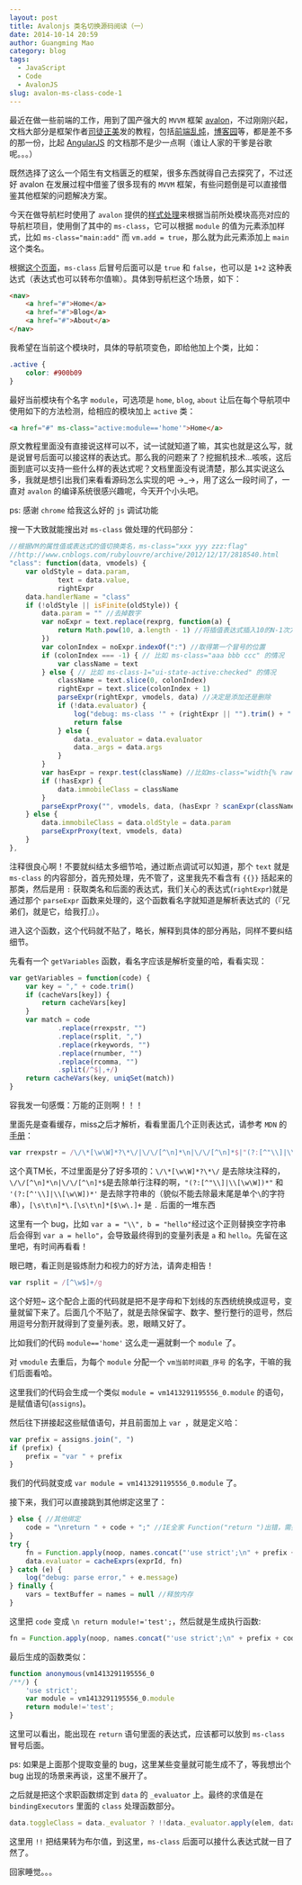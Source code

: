 ```yaml
---
layout: post
title: Avalonjs 类名切换源码阅读（一）
date: 2014-10-14 20:59
author: Guangming Mao
category: blog
tags:
  - JavaScript
  - Code
  - AvalonJS
slug: avalon-ms-class-code-1
---
```


最近在做一些前端的工作，用到了国产强大的 `MVVM` 框架 [avalon](https://github.com/RubyLouvre/avalon)，不过刚刚兴起，文档大部分是框架作者[司徒正美](http://weibo.com/jslouvre)发的教程，包括[前端乱炖](http://www.html-js.com/article/column/234)，[博客园](http://www.cnblogs.com/rubylouvre/tag/avalon/)等，都是差不多的那一份，比起 [AngularJS](https://angularjs.org/) 的文档那不是少一点啊（谁让人家的干爹是谷歌呢。。。）

既然选择了这么一个陌生有文档匮乏的框架，很多东西就得自己去探究了，不过还好 avalon 在发展过程中借鉴了很多现有的 `MVVM` 框架，有些问题倒是可以直接借鉴其他框架的问题解决方案。

今天在做导航栏时使用了 `avalon` 提供的[样式处理](http://rubylouvre.github.io/mvvm/avalon.class.html)来根据当前所处模块高亮对应的导航栏项目，使用倒了其中的 `ms-class`，它可以根据 `module` 的值为元素添加样式，比如 `ms-class="main:add"` 而 `vm.add = true`，那么就为此元素添加上 `main` 这个类名。

根据[这个页面](http://rubylouvre.github.io/mvvm/avalon.class.html)，`ms-class` 后冒号后面可以是 `true` 和 `false`，也可以是 `1+2` 这种表达式（表达式也可以转布尔值嘛）。具体到导航栏这个场景，如下：

```html
<nav>
    <a href="#">Home</a>
    <a href="#">Blog</a>
    <a href="#">About</a>
</nav>
```

我希望在当前这个模块时，具体的导航项变色，即给他加上个类，比如：

```css
.active {
    color: #900b09
}
```

最好当前模块有个名字 `module`，可选项是 `home`, `blog`, `about` 让后在每个导航项中使用如下的方法检测，给相应的模块加上 `active` 类：

```html
<a href="#" ms-class="active:module=='home'">Home</a>
```

原文教程里面没有直接说这样可以不，试一试就知道了嘛，其实也就是这么写，就是说冒号后面可以接这样的表达式。那么我的问题来了？挖掘机技术...咳咳，这后面到底可以支持一些什么样的表达式呢？文档里面没有说清楚，那么其实说这么多，我就是想引出我们来看看源码怎么实现的吧 →_→，用了这么一段时间了，一直对 `avalon` 的编译系统很感兴趣呢，今天开个小头吧。

ps: 感谢 `chrome` 给我这么好的 `js` 调试功能

搜一下大致就能搜出对 `ms-class` 做处理的代码部分：

```javascript
//根据VM的属性值或表达式的值切换类名，ms-class="xxx yyy zzz:flag"
//http://www.cnblogs.com/rubylouvre/archive/2012/12/17/2818540.html
"class": function(data, vmodels) {
    var oldStyle = data.param,
            text = data.value,
            rightExpr
    data.handlerName = "class"
    if (!oldStyle || isFinite(oldStyle)) {
        data.param = "" //去掉数字
        var noExpr = text.replace(rexprg, function(a) {
            return Math.pow(10, a.length - 1) //将插值表达式插入10的N-1次方来占位
        })
        var colonIndex = noExpr.indexOf(":") //取得第一个冒号的位置
        if (colonIndex === -1) { // 比如 ms-class="aaa bbb ccc" 的情况
            var className = text
        } else { // 比如 ms-class-1="ui-state-active:checked" 的情况
            className = text.slice(0, colonIndex)
            rightExpr = text.slice(colonIndex + 1)
            parseExpr(rightExpr, vmodels, data) //决定是添加还是删除
            if (!data.evaluator) {
                log("debug: ms-class '" + (rightExpr || "").trim() + "' 不存在于VM中")
                return false
            } else {
                data._evaluator = data.evaluator
                data._args = data.args
            }
        }
        var hasExpr = rexpr.test(className) //比如ms-class="width{% raw  %}{{w}}{% endraw  %}"的情况
        if (!hasExpr) {
            data.immobileClass = className
        }
        parseExprProxy("", vmodels, data, (hasExpr ? scanExpr(className) : null))
    } else {
        data.immobileClass = data.oldStyle = data.param
        parseExprProxy(text, vmodels, data)
    }
},
```

注释很良心啊！不要就纠结太多细节哈，通过断点调试可以知道，那个 `text` 就是 `ms-class` 的内容部分，首先预处理，先不管了，这里我先不看含有 `{{}}` 括起来的那类，然后是用 `:` 获取类名和后面的表达式，我们关心的表达式(`rightExpr`)就是通过那个 `parseExpr` 函数来处理的，这个函数看名字就知道是解析表达式的（『兄弟们，就是它，给我打』）。

进入这个函数，这个代码就不贴了，略长，解释到具体的部分再贴，同样不要纠结细节。

先看有一个 `getVariables` 函数，看名字应该是解析变量的哈，看看实现：

```javascript
var getVariables = function(code) {
    var key = "," + code.trim()
    if (cacheVars[key]) {
        return cacheVars[key]
    }
    var match = code
            .replace(rrexpstr, "")
            .replace(rsplit, ",")
            .replace(rkeywords, "")
            .replace(rnumber, "")
            .replace(rcomma, "")
            .split(/^$|,+/)
    return cacheVars(key, uniqSet(match))
}
```

容我发一句感慨：万能的正则啊！！！

里面先是查看缓存，miss之后才解析，看看里面几个正则表达式，请参考 `MDN` 的[手册](https://developer.mozilla.org/en-US/docs/Web/JavaScript/Guide/Regular_Expressions)：

```javascript
var rrexpstr = /\/\*[\w\W]*?\*\/|\/\/[^\n]*\n|\/\/[^\n]*$|"(?:[^"\\]|\\[\w\W])*"|'(?:[^'\\]|\\[\w\W])*'|[\s\t\n]*\.[\s\t\n]*[$\w\.]+/g
```

这个真TM长，不过里面是分了好多项的：`\/\*[\w\W]*?\*\/` 是去除块注释的，`\/\/[^\n]*\n|\/\/[^\n]*$`是去除单行注释的啊，`"(?:[^"\\]|\\[\w\W])*"` 和 `'(?:[^'\\]|\\[\w\W])*'` 是去除字符串的（貌似不能去除最末尾是单个`\`的字符串），`[\s\t\n]*\.[\s\t\n]*[$\w\.]+` 是 `.` 后面的一堆东西

这里有一个 bug，比如 `var a = "\\", b = "hello"`经过这个正则替换空字符串后会得到 `var a = hello"`，会导致最终得到的变量列表是 `a` 和 `hello`。先留在这里吧，有时间再看看！

眼已瞎，看正则是锻炼耐力和视力的好方法，请奔走相告！

```javascript
var rsplit = /[^\w$]+/g
```

这个好短~ 这个配合上面的代码就是把不是字母和下划线的东西统统换成逗号，变量就留下来了。后面几个不贴了，就是去除保留字、数字、整行整行的逗号，然后用逗号分割开就得到了变量列表。恩，眼睛又好了。

比如我们的代码 `module=='home'` 这么走一遍就剩一个 `module` 了。

对	`vmodule` 去重后，为每个 `module` 分配一个 `vm当前时间戳_序号` 的名字，干嘛的我们后面看哈。

这里我们的代码会生成一个类似 `module = vm1413291195556_0.module` 的语句，是赋值语句(`assigns`)。

然后往下拼接起这些赋值语句，并且前面加上 `var `，就是定义哈：

```javascript
var prefix = assigns.join(", ")
if (prefix) {
    prefix = "var " + prefix
}
```

我们的代码就变成 `var module = vm1413291195556_0.module` 了。

接下来，我们可以直接跳到其他绑定这里了：

```javascript
} else { //其他绑定
    code = "\nreturn " + code + ";" //IE全家 Function("return ")出错，需要Function("return ;")
}
try {
    fn = Function.apply(noop, names.concat("'use strict';\n" + prefix + code))
    data.evaluator = cacheExprs(exprId, fn)
} catch (e) {
    log("debug: parse error," + e.message)
} finally {
    vars = textBuffer = names = null //释放内存
}
```

这里把 `code` 变成 `\n return module!='test';`，然后就是生成执行函数:

```javascript
fn = Function.apply(noop, names.concat("'use strict';\n" + prefix + code))
```

最后生成的函数类似：

```javascript
function anonymous(vm1413291195556_0
/**/) {
    'use strict';
    var module = vm1413291195556_0.module
    return module!='test';
}
```

这里可以看出，能出现在 `return` 语句里面的表达式，应该都可以放到 `ms-class` 冒号后面。

ps: 如果是上面那个提取变量的 bug，这里某些变量就可能生成不了，等我想出个 bug 出现的场景来再谈，这里不展开了。

之后就是把这个求职函数绑定到 `data` 的 `_evaluator` 上。最终的求值是在 `bindingExecutors` 里面的 `class` 处理函数部分。

```javascript
data.toggleClass = data._evaluator ? !!data._evaluator.apply(elem, data._args) : true
```

这里用 `!!` 把结果转为布尔值，到这里，`ms-class` 后面可以接什么表达式就一目了然了。

回家睡觉。。。
